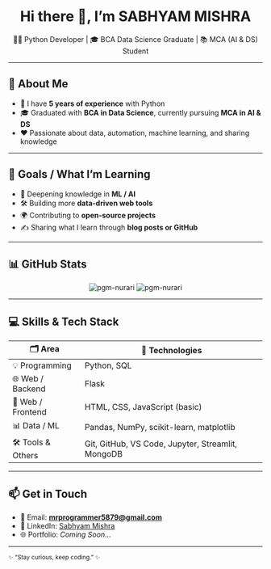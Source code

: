 <!-- Header / Hero -->
<h1 align="center">Hi there 👋, I’m SABHYAM MISHRA</h1>
<p align="center">
  👨‍💻 Python Developer | 🎓 BCA Data Science Graduate | 📚 MCA (AI & DS) Student
</p>

---

## 👀 About Me

- 🐍 I have **5 years of experience** with Python   
- 🎓 Graduated with **BCA in Data Science**, currently pursuing **MCA in AI & DS**  
- ❤️ Passionate about data, automation, machine learning, and sharing knowledge  

---

## 🎯 Goals / What I’m Learning

- 🤖 Deepening knowledge in **ML / AI**  
- 🛠️ Building more **data-driven web tools**  
- 🌍 Contributing to **open-source projects**  
- ✍️ Sharing what I learn through **blog posts or GitHub**  

---

## 📊 GitHub Stats

<p align="center">
  <img src="https://github-readme-stats.vercel.app/api?username=pgm-nurari&show_icons=true&theme=dark&locale=en" alt="pgm-nurari" />
  <img src="https://github-readme-streak-stats.herokuapp.com/?user=pgm-nurari&theme=dark" alt="pgm-nurari" />
</p>

---

## 💻 Skills & Tech Stack

| 🗂️ Area | 🚀 Technologies |
|---|---|
| 💡 Programming | Python, SQL |
| 🌐 Web / Backend | Flask |
| 🎨 Web / Frontend | HTML, CSS, JavaScript (basic) |
| 📊 Data / ML | Pandas, NumPy, scikit-learn, matplotlib |
| 🛠️ Tools & Others | Git, GitHub, VS Code, Jupyter, Streamlit, MongoDB |

---

## 📫 Get in Touch

- 📧 Email: **mrprogrammer5879@gmail.com**  
- 💼 LinkedIn: [Sabhyam Mishra](https://www.linkedin.com/in/sabhyammishra)  
- 🌐 Portfolio: *Coming Soon...*  

---

<sub>✨ “Stay curious, keep coding.” ✨</sub>
